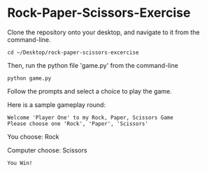 # Rock-Paper-Scissors-Exercise

Clone the repository onto your desktop, and navigate to it from the command-line.

    cd ~/Desktop/rock-paper-scissors-excercise

Then, run the python file 'game.py' from the command-line

    python game.py

Follow the prompts and select a choice to play the game.


Here is a sample gameplay round:

    Welcome 'Player One' to my Rock, Paper, Scissors Game
    Please choose one 'Rock', 'Paper', 'Scissors'

You choose: Rock

Computer choose: Scissors

    You Win!
